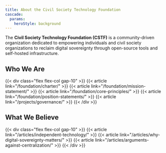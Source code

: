 ```yaml
---
title: About the Civil Society Technology Foundation
cascade:
  params:
    heroStyle: background
---
```


The **Civil Society Technology Foundation (CSTF)** is a community-driven organization dedicated to empowering individuals and civil society organizations to reclaim digital sovereignty through open-source tools and self-hosted infrastructure.

## Who We Are

{{< div class="flex flex-col gap-10" >}}
  {{< article link="/foundation/charter/" >}}
  {{< article link="/foundation/mission-statement/" >}}
  {{< article link="/foundation/core-principles/" >}}
  {{< article link="/foundation/position-statements/" >}}
  {{< article link="/projects/governance/" >}}
{{< /div >}}

## What We Believe

{{< div class="flex flex-col gap-10" >}}
  {{< article link="/articles/independent-technology/" >}}
  {{< article link="/articles/why-digital-sovereignty-matters/" >}}
  {{< article link="/articles/arguments-against-centralization/" >}}
{{< /div >}} 